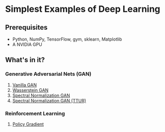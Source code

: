# Simplest Examples of Deep Learning

## Prerequisites
- Python, NumPy, TensorFlow, gym, sklearn, Matplotlib
- A NVIDIA GPU

## What's in it?

### Generative Adversarial Nets (GAN)
1. [Vanilla GAN](https://github.com/dguoy/simplest_deep_learning/blob/master/GAN/vanilla_gan.ipynb)
2. [Wasserstein GAN](https://github.com/dguoy/simplest_deep_learning/blob/master/GAN/wgan.ipynb)
3. [Spectral Normalization GAN](https://github.com/dguoy/simplest_deep_learning/blob/master/GAN/sngan.ipynb)
4. [Spectral Normalization GAN (TTUR)](https://github.com/dguoy/simplest_deep_learning/blob/master/GAN/sngan_ttur.ipynb)

### Reinforcement Learning
1. [Policy Gradient](https://github.com/dguoy/simplest_deep_learning/blob/master/RL/policy_gradient.ipynb)
